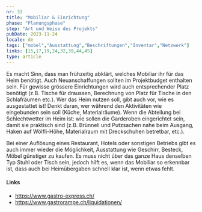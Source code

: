 ```yaml
---
nr: 33
title: "Mobiliar & Einrichtung"
phase: "Planungsphase"
step: "Art und Weise des Projekts"
pubDate: 2023-11-24
locale: de
tags: ["mobel","Ausstattung","Beschriftungen","Inventar","Netzwerk"]
links: [15,17,19,24,32,39,44,45]
type: article
---
```


Es macht Sinn, dass man frühzeitig abklärt, welches Mobiliar ihr für das Heim benötigt. Auch Neuanschaffungen sollten im Projektbudget enthalten sein. Für gewisse grössere Einrichtungen wird auch entsprechender Platz benötigt (z.B. Tische für draussen, Berechnung von Platz für Tische in den Schlafräumen etc.). Wer das Heim nutzen soll, gibt auch vor, wie es ausgestattet ist! Denkt daran, wer während den Aktivitäten wie eingebunden sein soll (Küche, Materialräume). Wenn die Abteilung bei Schlechtwetter im Heim ist: wie sollen die Garderoben eingerichtet sein, damit sie praktisch sind (z.B. Brünneli und Putzsachen nahe beim Ausgang, Haken auf Wölfli-Höhe, Materialraum mit Dreckschuhen betretbar, etc.).

Bei einer Auflösung eines Restaurant, Hotels oder sonstigen Betriebs gibt es auch immer wieder die Möglichkeit, Ausstattung wie Geschirr, Besteck, Möbel günstiger zu kaufen. Es muss nicht über das ganze Haus denselben Typ Stuhl oder Tisch sein, jedoch hilft es, wenn das Mobiliar so erkennbar ist, dass auch bei Heimübergaben schnell klar ist, wenn etwas fehlt.

#### Links

- <https://www.gastro-express.ch/>
- <https://www.gastrorampe.ch/liquidationen/>
